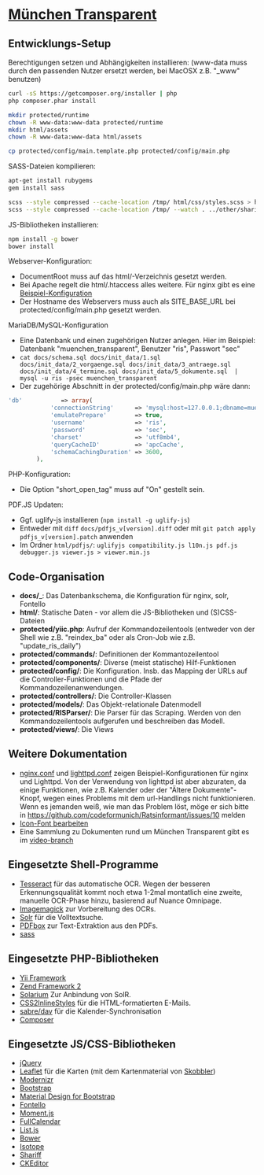 [München Transparent](https://www.muenchen-transparent.de)
=========================================


Entwicklungs-Setup
------------------

Berechtigungen setzen und Abhängigkeiten installieren: (www-data muss durch den passenden Nutzer ersetzt werden, bei MacOSX z.B. "_www" benutzen)
```bash
curl -sS https://getcomposer.org/installer | php
php composer.phar install

mkdir protected/runtime
chown -R www-data:www-data protected/runtime
mkdir html/assets
chown -R www-data:www-data html/assets

cp protected/config/main.template.php protected/config/main.php
```

SASS-Dateien kompilieren:
```bash
apt-get install rubygems
gem install sass

scss --style compressed --cache-location /tmp/ html/css/styles.scss > html/css/styles.css
scss --style compressed --cache-location /tmp/ --watch . ../other/shariff/
```

JS-Bibliotheken installieren:
```bash
npm install -g bower
bower install
```

Webserver-Konfiguration:
* DocumentRoot muss auf das html/-Verzeichnis gesetzt werden.
* Bei Apache regelt die html/.htaccess alles weitere. Für nginx gibt es eine [Beispiel-Konfiguration](docs/nginx.conf)
* Der Hostname des Webservers muss auch als SITE_BASE_URL bei protected/config/main.php gesetzt werden.

MariaDB/MySQL-Konfiguration
* Eine Datenbank und einen zugehörigen Nutzer anlegen. Hier im Beispiel: Datenbank "muenchen_transparent", Benutzer "ris", Passwort "sec"
* `cat docs/schema.sql docs/init_data/1.sql docs/init_data/2_vorgaenge.sql docs/init_data/3_antraege.sql docs/init_data/4_termine.sql docs/init_data/5_dokumente.sql  | mysql -u ris -psec muenchen_transparent`
* Der zugehörige Abschnitt in der protected/config/main.php wäre dann:
```php
'db'           => array(
            'connectionString'      => 'mysql:host=127.0.0.1;dbname=muenchen_transparent',
            'emulatePrepare'        => true,
            'username'              => 'ris',
            'password'              => 'sec',
            'charset'               => 'utf8mb4',
            'queryCacheID'          => 'apcCache',
            'schemaCachingDuration' => 3600,
        ),
```

PHP-Konfiguration:
* Die Option "short_open_tag" muss auf "On" gestellt sein.

PDF.JS Updaten:
* Ggf. uglify-js installieren (`npm install -g uglify-js`)
* Entweder mit `diff` `docs/pdfjs_v[version].diff` oder mit `git patch apply` `pdfjs_v[version].patch` anwenden
* Im Ordner `html/pdfjs/`: `uglifyjs compatibility.js l10n.js pdf.js debugger.js viewer.js > viewer.min.js`

Code-Organisation
-----------------

* __docs/___: Das Datenbankschema, die Konfiguration für nginx, solr, Fontello
* __html/__: Statische Daten - vor allem die JS-Bibliotheken und (S)CSS-Dateien
* __protected/yiic.php__: Aufruf der Kommandozeilentools (entweder von der Shell wie z.B. "reindex_ba" oder als Cron-Job wie z.B. "update_ris_daily")
* __protected/commands/__: Definitionen der Kommantozeilentool
* __protected/components/__: Diverse (meist statische) Hilf-Funktionen
* __protected/config/__: Die Konfiguration. Insb. das Mapping der URLs auf die Controller-Funktionen und die Pfade der Kommandozeilenanwendungen.
* __protected/controllers/__: Die Controller-Klassen
* __protected/models/__: Das Objekt-relationale Datenmodell
* __protected/RISParser/__: Die Parser für das Scraping. Werden von den Kommandozeilentools aufgerufen und beschreiben das Modell.
* __protected/views/__: Die Views

Weitere Dokumentation
---------------------

* [nginx.conf](docs/nginx.conf) und [lighttpd.conf](docs/lighttpd.conf) zeigen Beispiel-Konfigurationen für nginx und Lighttpd. Von der Verwendung von lighttpd ist aber abzuraten, da einige Funktionen, wie z.B. Kalender oder der "Ältere Dokumente"-Knopf, wegen eines Problems mit dem url-Handlings nicht funktionieren. Wenn es jemanden weiß, wie man das Problem löst, möge er sich bitte in https://github.com/codeformunich/Ratsinformant/issues/10 melden
* [Icon-Font bearbeiten](docs/fontello/updating.txt)
* Eine Sammlung zu Dokumenten rund um München Transparent gibt es im [video-branch](https://github.com/codeformunich/Muenchen-Transparent/tree/video)

Eingesetzte Shell-Programme
---------------------------
* [Tesseract](https://code.google.com/p/tesseract-ocr/) für das automatische OCR. Wegen der besseren Erkennungsqualität kommt noch etwa 1-2mal montatlich eine zweite, manuelle OCR-Phase hinzu, basierend auf Nuance Omnipage.
* [Imagemagick](http://www.imagemagick.org/) zur Vorbereitung des OCRs.
* [Solr](http://lucene.apache.org/solr/) für die Volltextsuche.
* [PDFbox](pdfbox.apache.org) zur Text-Extraktion aus den PDFs.
* [sass](http://sass-lang.com/)

Eingesetzte PHP-Bibliotheken
----------------------------
* [Yii Framework](http://www.yiiframework.com/)
* [Zend Framework 2](http://framework.zend.com/)
* [Solarium](http://www.solarium-project.org/) Zur Anbindung von SolR.
* [CSS2InlineStyles](https://github.com/tijsverkoyen/CssToInlineStyles) für die HTML-formatierten E-Mails.
* [sabre/dav](http://sabre.io/) für die Kalender-Synchronisation
* [Composer](https://getcomposer.org/)

Eingesetzte JS/CSS-Bibliotheken
-------------------------------
* [jQuery](http://www.jquery.com/)
* [Leaflet](http://leafletjs.com/) für die Karten (mit dem Kartenmaterial von [Skobbler](http://www.skobbler.com/))
* [Modernizr](http://modernizr.com/)
* [Bootstrap](http://getbootstrap.com/)
* [Material Design for Bootstrap](http://fezvrasta.github.io/bootstrap-material-design/)
* [Fontello](http://fontello.com/)
* [Moment.js](momentjs.com)
* [FullCalendar](http://fullcalendar.io/)
* [List.js](http://www.listjs.com/)
* [Bower](http://bower.io/)
* [Isotope](http://isotope.metafizzy.co/)
* [Shariff](http://www.heise.de/ct/artikel/Shariff-Social-Media-Buttons-mit-Datenschutz-2467514.html)
* [CKEditor](http://ckeditor.com/)
